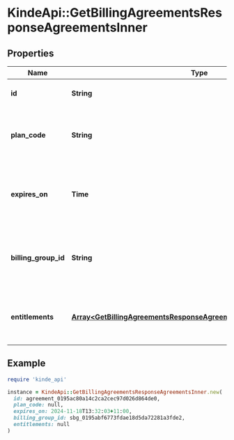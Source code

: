 # KindeApi::GetBillingAgreementsResponseAgreementsInner

## Properties

| Name | Type | Description | Notes |
| ---- | ---- | ----------- | ----- |
| **id** | **String** | The friendly id of an agreement | [optional] |
| **plan_code** | **String** | The plan code the billing customer is subscribed to | [optional] |
| **expires_on** | **Time** | The date the agreement expired (and was no longer active) | [optional] |
| **billing_group_id** | **String** | The friendly id of the billing group this agreement&#39;s plan is part of | [optional] |
| **entitlements** | [**Array&lt;GetBillingAgreementsResponseAgreementsInnerEntitlementsInner&gt;**](GetBillingAgreementsResponseAgreementsInnerEntitlementsInner.md) | A list of billing entitlements that is part of this agreement | [optional] |

## Example

```ruby
require 'kinde_api'

instance = KindeApi::GetBillingAgreementsResponseAgreementsInner.new(
  id: agreement_0195ac80a14c2ca2cec97d026d864de0,
  plan_code: null,
  expires_on: 2024-11-18T13:32:03+11:00,
  billing_group_id: sbg_0195abf6773fdae18d5da72281a3fde2,
  entitlements: null
)
```

